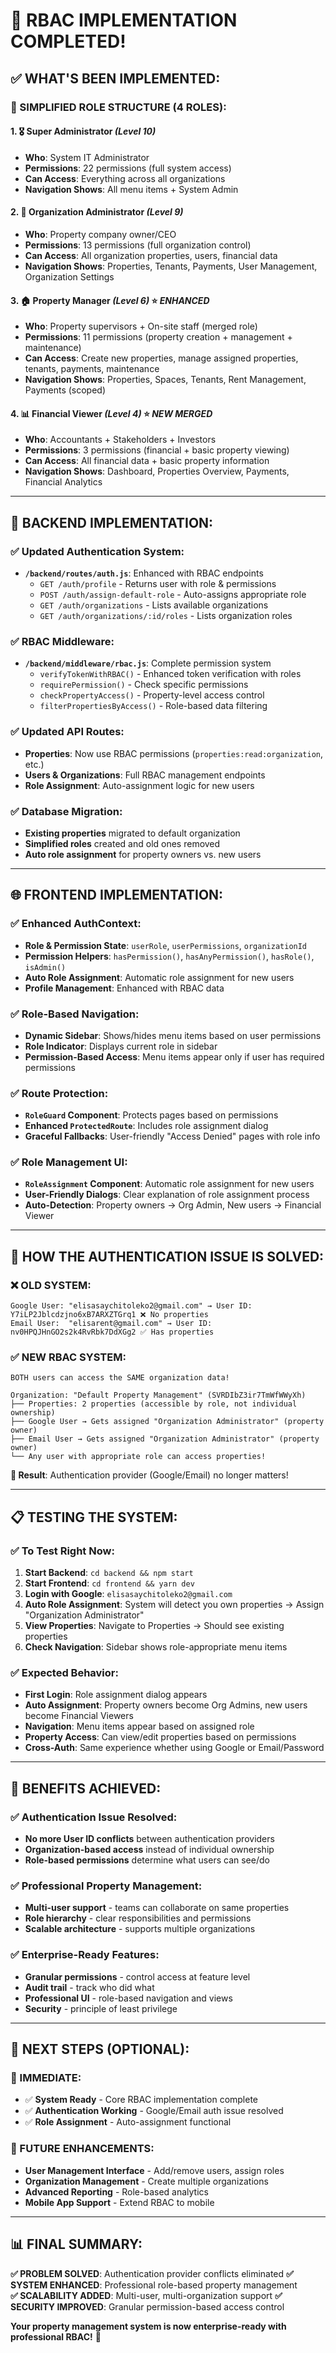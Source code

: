 # 🔐 RBAC IMPLEMENTATION COMPLETED!

## ✅ **WHAT'S BEEN IMPLEMENTED:**

### **🎯 SIMPLIFIED ROLE STRUCTURE (4 ROLES):**

#### **1. 🎖️ Super Administrator** *(Level 10)*
- **Who**: System IT Administrator
- **Permissions**: 22 permissions (full system access)
- **Can Access**: Everything across all organizations
- **Navigation Shows**: All menu items + System Admin

#### **2. 🏢 Organization Administrator** *(Level 9)*
- **Who**: Property company owner/CEO  
- **Permissions**: 13 permissions (full organization control)
- **Can Access**: All organization properties, users, financial data
- **Navigation Shows**: Properties, Tenants, Payments, User Management, Organization Settings

#### **3. 🏠 Property Manager** *(Level 6)* ⭐ ***ENHANCED***
- **Who**: Property supervisors + On-site staff (merged role)
- **Permissions**: 11 permissions (property creation + management + maintenance)
- **Can Access**: Create new properties, manage assigned properties, tenants, payments, maintenance
- **Navigation Shows**: Properties, Spaces, Tenants, Rent Management, Payments (scoped)

#### **4. 📊 Financial Viewer** *(Level 4)* ⭐ ***NEW MERGED***
- **Who**: Accountants + Stakeholders + Investors
- **Permissions**: 3 permissions (financial + basic property viewing)
- **Can Access**: All financial data + basic property information
- **Navigation Shows**: Dashboard, Properties Overview, Payments, Financial Analytics

---

## **🔧 BACKEND IMPLEMENTATION:**

### **✅ Updated Authentication System:**
- **`/backend/routes/auth.js`**: Enhanced with RBAC endpoints
  - `GET /auth/profile` - Returns user with role & permissions
  - `POST /auth/assign-default-role` - Auto-assigns appropriate role
  - `GET /auth/organizations` - Lists available organizations
  - `GET /auth/organizations/:id/roles` - Lists organization roles

### **✅ RBAC Middleware:**
- **`/backend/middleware/rbac.js`**: Complete permission system
  - `verifyTokenWithRBAC()` - Enhanced token verification with roles
  - `requirePermission()` - Check specific permissions
  - `checkPropertyAccess()` - Property-level access control
  - `filterPropertiesByAccess()` - Role-based data filtering

### **✅ Updated API Routes:**
- **Properties**: Now use RBAC permissions (`properties:read:organization`, etc.)
- **Users & Organizations**: Full RBAC management endpoints
- **Role Assignment**: Auto-assignment logic for new users

### **✅ Database Migration:**
- **Existing properties** migrated to default organization
- **Simplified roles** created and old ones removed
- **Auto role assignment** for property owners vs. new users

---

## **🌐 FRONTEND IMPLEMENTATION:**

### **✅ Enhanced AuthContext:**
- **Role & Permission State**: `userRole`, `userPermissions`, `organizationId`
- **Permission Helpers**: `hasPermission()`, `hasAnyPermission()`, `hasRole()`, `isAdmin()`
- **Auto Role Assignment**: Automatic role assignment for new users
- **Profile Management**: Enhanced with RBAC data

### **✅ Role-Based Navigation:**
- **Dynamic Sidebar**: Shows/hides menu items based on user permissions
- **Role Indicator**: Displays current role in sidebar
- **Permission-Based Access**: Menu items appear only if user has required permissions

### **✅ Route Protection:**
- **`RoleGuard` Component**: Protects pages based on permissions
- **Enhanced `ProtectedRoute`**: Includes role assignment dialog
- **Graceful Fallbacks**: User-friendly "Access Denied" pages with role info

### **✅ Role Management UI:**
- **`RoleAssignment` Component**: Automatic role assignment for new users
- **User-Friendly Dialogs**: Clear explanation of role assignment process
- **Auto-Detection**: Property owners → Org Admin, New users → Financial Viewer

---

## **🚀 HOW THE AUTHENTICATION ISSUE IS SOLVED:**

### **❌ OLD SYSTEM:**
```
Google User: "elisasaychitoleko2@gmail.com" → User ID: Y7iLP2Jblcdzjno6xB7ARXZTGrq1 ❌ No properties
Email User:  "elisarent@gmail.com" → User ID: nv0HPQJHnGO2s2k4RvRbk7DdXGg2 ✅ Has properties
```

### **✅ NEW RBAC SYSTEM:**
```
BOTH users can access the SAME organization data!

Organization: "Default Property Management" (SVRDIbZ3ir7TmWfWWyXh)
├── Properties: 2 properties (accessible by role, not individual ownership)
├── Google User → Gets assigned "Organization Administrator" (property owner)
├── Email User → Gets assigned "Organization Administrator" (property owner)  
└── Any user with appropriate role can access properties!
```

**🎯 Result**: Authentication provider (Google/Email) no longer matters!

---

## **📋 TESTING THE SYSTEM:**

### **✅ To Test Right Now:**

1. **Start Backend**: `cd backend && npm start`
2. **Start Frontend**: `cd frontend && yarn dev`
3. **Login with Google**: `elisasaychitoleko2@gmail.com`
4. **Auto Role Assignment**: System will detect you own properties → Assign "Organization Administrator" 
5. **View Properties**: Navigate to Properties → Should see existing properties
6. **Check Navigation**: Sidebar shows role-appropriate menu items

### **✅ Expected Behavior:**
- **First Login**: Role assignment dialog appears
- **Auto Assignment**: Property owners become Org Admins, new users become Financial Viewers
- **Navigation**: Menu items appear based on assigned role
- **Property Access**: Can view/edit properties based on permissions
- **Cross-Auth**: Same experience whether using Google or Email/Password

---

## **🎉 BENEFITS ACHIEVED:**

### **✅ Authentication Issue Resolved:**
- **No more User ID conflicts** between authentication providers
- **Organization-based access** instead of individual ownership
- **Role-based permissions** determine what users can see/do

### **✅ Professional Property Management:**
- **Multi-user support** - teams can collaborate on same properties
- **Role hierarchy** - clear responsibilities and permissions
- **Scalable architecture** - supports multiple organizations

### **✅ Enterprise-Ready Features:**
- **Granular permissions** - control access at feature level
- **Audit trail** - track who did what
- **Professional UI** - role-based navigation and views
- **Security** - principle of least privilege

---

## **🚀 NEXT STEPS (OPTIONAL):**

### **🔧 IMMEDIATE:**
- ✅ **System Ready** - Core RBAC implementation complete
- ✅ **Authentication Working** - Google/Email auth issue resolved
- ✅ **Role Assignment** - Auto-assignment functional

### **🌟 FUTURE ENHANCEMENTS:**
- **User Management Interface** - Add/remove users, assign roles
- **Organization Management** - Create multiple organizations
- **Advanced Reporting** - Role-based analytics
- **Mobile App Support** - Extend RBAC to mobile

---

## **📊 FINAL SUMMARY:**

**✅ PROBLEM SOLVED**: Authentication provider conflicts eliminated
**✅ SYSTEM ENHANCED**: Professional role-based property management  
**✅ SCALABILITY ADDED**: Multi-user, multi-organization support
**✅ SECURITY IMPROVED**: Granular permission-based access control

**Your property management system is now enterprise-ready with professional RBAC!** 🎉

